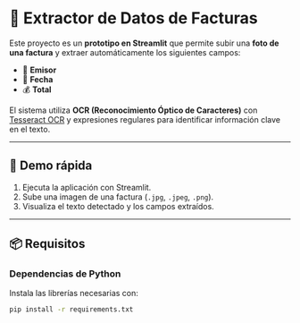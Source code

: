 # 📄 Extractor de Datos de Facturas

Este proyecto es un **prototipo en Streamlit** que permite subir una **foto de una factura** y extraer automáticamente los siguientes campos:

- 🏢 **Emisor**  
- 📅 **Fecha**  
- 💰 **Total**

El sistema utiliza **OCR (Reconocimiento Óptico de Caracteres)** con [Tesseract OCR](https://github.com/tesseract-ocr/tesseract) y expresiones regulares para identificar información clave en el texto.

---

## 🚀 Demo rápida

1. Ejecuta la aplicación con Streamlit.  
2. Sube una imagen de una factura (`.jpg`, `.jpeg`, `.png`).  
3. Visualiza el texto detectado y los campos extraídos.  

---

## 📦 Requisitos

### Dependencias de Python

Instala las librerías necesarias con:

```bash
pip install -r requirements.txt
